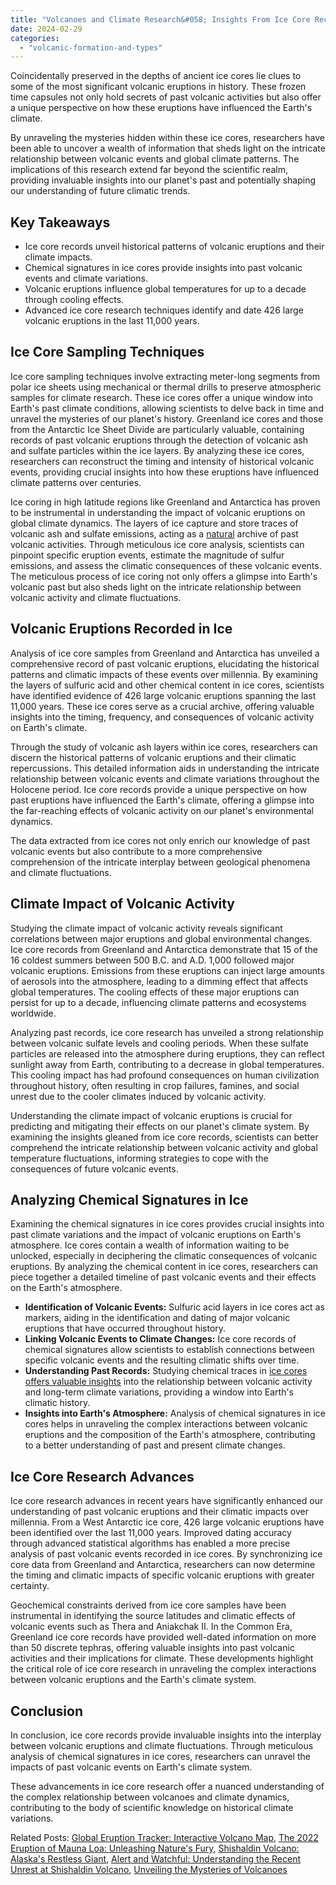 ```yaml
---
title: "Volcanoes and Climate Research&#058; Insights From Ice Core Records"
date: 2024-02-29
categories: 
  - "volcanic-formation-and-types"
---
```


Coincidentally preserved in the depths of ancient ice cores lie clues to some of the most significant volcanic eruptions in history. These frozen time capsules not only hold secrets of past volcanic activities but also offer a unique perspective on how these eruptions have influenced the Earth's climate.

By unraveling the mysteries hidden within these ice cores, researchers have been able to uncover a wealth of information that sheds light on the intricate relationship between volcanic events and global climate patterns. The implications of this research extend far beyond the scientific realm, providing invaluable insights into our planet's past and potentially shaping our understanding of future climatic trends.

## Key Takeaways

- Ice core records unveil historical patterns of volcanic eruptions and their climate impacts.
- Chemical signatures in ice cores provide insights into past volcanic events and climate variations.
- Volcanic eruptions influence global temperatures for up to a decade through cooling effects.
- Advanced ice core research techniques identify and date 426 large volcanic eruptions in the last 11,000 years.

## Ice Core Sampling Techniques

Ice core sampling techniques involve extracting meter-long segments from polar ice sheets using mechanical or thermal drills to preserve atmospheric samples for climate research. These ice cores offer a unique window into Earth's past climate conditions, allowing scientists to delve back in time and unravel the mysteries of our planet's history. Greenland ice cores and those from the Antarctic Ice Sheet Divide are particularly valuable, containing records of past volcanic eruptions through the detection of volcanic ash and sulfate particles within the ice layers. By analyzing these ice cores, researchers can reconstruct the timing and intensity of historical volcanic events, providing crucial insights into how these eruptions have influenced climate patterns over centuries.

Ice coring in high latitude regions like Greenland and Antarctica has proven to be instrumental in understanding the impact of volcanic eruptions on global climate dynamics. The layers of ice capture and store traces of volcanic ash and sulfate emissions, acting as a [natural](https://magmamatters.com/the-art-and-science-of-volcano-monitoring/ "The Art and Science of Volcano Monitoring") archive of past volcanic activities. Through meticulous ice core analysis, scientists can pinpoint specific eruption events, estimate the magnitude of sulfur emissions, and assess the climatic consequences of these volcanic events. The meticulous process of ice coring not only offers a glimpse into Earth's volcanic past but also sheds light on the intricate relationship between volcanic activity and climate fluctuations.

## Volcanic Eruptions Recorded in Ice

Analysis of ice core samples from Greenland and Antarctica has unveiled a comprehensive record of past volcanic eruptions, elucidating the historical patterns and climatic impacts of these events over millennia. By examining the layers of sulfuric acid and other chemical content in ice cores, scientists have identified evidence of 426 large volcanic eruptions spanning the last 11,000 years. These ice cores serve as a crucial archive, offering valuable insights into the timing, frequency, and consequences of volcanic activity on Earth's climate.

Through the study of volcanic ash layers within ice cores, researchers can discern the historical patterns of volcanic eruptions and their climatic repercussions. This detailed information aids in understanding the intricate relationship between volcanic events and climate variations throughout the Holocene period. Ice core records provide a unique perspective on how past eruptions have influenced the Earth's climate, offering a glimpse into the far-reaching effects of volcanic activity on our planet's environmental dynamics.

The data extracted from ice cores not only enrich our knowledge of past volcanic events but also contribute to a more comprehensive comprehension of the intricate interplay between geological phenomena and climate fluctuations.

## Climate Impact of Volcanic Activity

Studying the climate impact of volcanic activity reveals significant correlations between major eruptions and global environmental changes. Ice core records from Greenland and Antarctica demonstrate that 15 of the 16 coldest summers between 500 B.C. and A.D. 1,000 followed major volcanic eruptions. Emissions from these eruptions can inject large amounts of aerosols into the atmosphere, leading to a dimming effect that affects global temperatures. The cooling effects of these major eruptions can persist for up to a decade, influencing climate patterns and ecosystems worldwide.

Analyzing past records, ice core research has unveiled a strong relationship between volcanic sulfate levels and cooling periods. When these sulfate particles are released into the atmosphere during eruptions, they can reflect sunlight away from Earth, contributing to a decrease in global temperatures. This cooling impact has had profound consequences on human civilization throughout history, often resulting in crop failures, famines, and social unrest due to the cooler climates induced by volcanic activity.

Understanding the climate impact of volcanic eruptions is crucial for predicting and mitigating their effects on our planet's climate system. By examining the insights gleaned from ice core records, scientists can better comprehend the intricate relationship between volcanic activity and global temperature fluctuations, informing strategies to cope with the consequences of future volcanic events.

## Analyzing Chemical Signatures in Ice

Examining the chemical signatures in ice cores provides crucial insights into past climate variations and the impact of volcanic eruptions on Earth's atmosphere. Ice cores contain a wealth of information waiting to be unlocked, especially in deciphering the climatic consequences of volcanic eruptions. By analyzing the chemical content in ice cores, researchers can piece together a detailed timeline of past volcanic events and their effects on the Earth's atmosphere.

- **Identification of Volcanic Events:** Sulfuric acid layers in ice cores act as markers, aiding in the identification and dating of major volcanic eruptions that have occurred throughout history.
- **Linking Volcanic Events to Climate Changes:** Ice core records of chemical signatures allow scientists to establish connections between specific volcanic events and the resulting climatic shifts over time.
- **Understanding Past Records:** Studying chemical traces in [ice cores offers valuable insights](https://magmamatters.com/understanding-volcanic-formation-a-comprehensive-guide/ "Understanding Volcanic Formation: A Comprehensive Guide") into the relationship between volcanic activity and long-term climate variations, providing a window into Earth's climatic history.
- **Insights into Earth's Atmosphere:** Analysis of chemical signatures in ice cores helps in unraveling the complex interactions between volcanic eruptions and the composition of the Earth's atmosphere, contributing to a better understanding of past and present climate changes.

## Ice Core Research Advances

Ice core research advances in recent years have significantly enhanced our understanding of past volcanic eruptions and their climatic impacts over millennia. From a West Antarctic ice core, 426 large volcanic eruptions have been identified over the last 11,000 years. Improved dating accuracy through advanced statistical algorithms has enabled a more precise analysis of past volcanic events recorded in ice cores. By synchronizing ice core data from Greenland and Antarctica, researchers can now determine the timing and climatic impacts of specific volcanic eruptions with greater certainty.

Geochemical constraints derived from ice core samples have been instrumental in identifying the source latitudes and climatic effects of volcanic events such as Thera and Aniakchak II. In the Common Era, Greenland ice core records have provided well-dated information on more than 50 discrete tephras, offering valuable insights into past volcanic activities and their implications for climate. These developments highlight the critical role of ice core research in unraveling the complex interactions between volcanic eruptions and the Earth's climate system.

## Conclusion

In conclusion, ice core records provide invaluable insights into the interplay between volcanic eruptions and climate fluctuations. Through meticulous analysis of chemical signatures in ice cores, researchers can unravel the impacts of past volcanic events on Earth's climate system.

These advancements in ice core research offer a nuanced understanding of the complex relationship between volcanoes and climate dynamics, contributing to the body of scientific knowledge on historical climate variations.

Related Posts: [Global Eruption Tracker: Interactive Volcano Map](https://magmamatters.com/global-eruption-tracker-interactive-volcano-map/), [The 2022 Eruption of Mauna Loa: Unleashing Nature's Fury](https://magmamatters.com/the-2022-eruption-of-mauna-loa-unleashing-natures-fury/), [Shishaldin Volcano: Alaska's Restless Giant](https://magmamatters.com/shishaldin-volcano-alaskas-restless-giant/), [Alert and Watchful: Understanding the Recent Unrest at Shishaldin Volcano](https://magmamatters.com/alert-and-watchful-understanding-the-recent-unrest-at-shishaldin-volcano/), [Unveiling the Mysteries of Volcanoes](https://magmamatters.com/unveiling-the-mysteries-of-volcanoes/)
